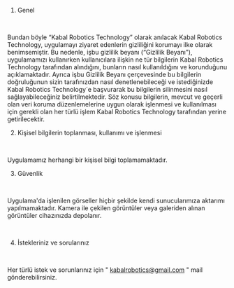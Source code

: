 <!DOCTYPE html>
<html>
<head>
</head>
<body>

1. Genel
<br>

Bundan böyle “Kabal Robotics Technology” olarak anılacak Kabal Robotics Technology, uygulamayı ziyaret edenlerin gizliliğini korumayı ilke olarak benimsemiştir. Bu nedenle, işbu gizlilik beyanı (“Gizlilik Beyanı”), uygulamamızı kullanırken kullanıcılara ilişkin ne tür bilgilerin Kabal Robotics Technology tarafından alındığını, bunların nasıl kullanıldığını ve korunduğunu açıklamaktadır. Ayrıca işbu Gizlilik Beyanı çerçevesinde bu bilgilerin doğruluğunun sizin tarafınızdan nasıl denetlenebileceği ve istediğinizde Kabal Robotics Technology´e başvurarak bu bilgilerin silinmesini nasıl sağlayabileceğiniz belirtilmektedir. Söz konusu bilgilerin, mevcut ve geçerli olan veri koruma düzenlemelerine uygun olarak işlenmesi ve kullanılması için gerekli olan her türlü işlem Kabal Robotics Technology tarafından yerine getirilecektir.
<br>

2. Kişisel bilgilerin toplanması, kullanımı ve işlenmesi
<br>

Uygulamamız herhangi bir kişisel bilgi toplamamaktadır.
<br>

3. Güvenlik
<br>

Uygulama'da işlenilen görseller hiçbir şekilde kendi sunucularımıza aktarımı yapılmamaktadır. Kamera ile çekilen görüntüler veya galeriden alınan görüntüler cihazınızda depolanır.

<br>

4. İstekleriniz ve sorularınız
<br>

Her türlü istek ve sorunlarınız için " kabalrobotics@gmail.com " mail gönderebilirsiniz.

</body>
</html>
